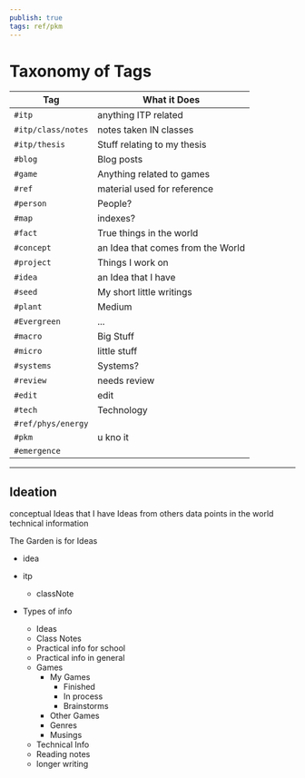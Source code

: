 ```yaml
---
publish: true
tags: ref/pkm
---
```


# Taxonomy of Tags

 
 | Tag              | What it Does                      |
 | ---------------- | --------------------------------- |
 | `#itp` | anything ITP related              |
 | `#itp/class/notes`  | notes taken IN classes            |
 | `#itp/thesis` | Stuff relating to my thesis       |
 | `#blog` | Blog posts                        |
 | `#game` | Anything related to games         |
 | `#ref` | material used for reference       |
 | `#person` | People?                           |
 | `#map` | indexes?                          |
 | `#fact` | True things in the world          |
 | `#concept` | an Idea that comes from the World |
 | `#project` | Things I work on                  |
 | `#idea` | an Idea that I have               |
 | `#seed` | My short little writings          |
 | `#plant` | Medium                            |
 | `#Evergreen` | ...                               |
 | `#macro` | Big Stuff                         |
 | `#micro` | little stuff                      |
 | `#systems` | Systems?                          |
 | `#review` | needs review                      |
 | `#edit` | edit                              |
 | `#tech`            | Technology                        |
 | `#ref/phys/energy` |                                   |
 | `#pkm`             | u kno it                          |
 | `#emergence`                 |                                   |




---

## Ideation

conceptual Ideas that I have
Ideas from others
data points in the world
technical information

The Garden is for Ideas

- idea
- itp
	- classNote

- Types of info
	- Ideas
	- Class Notes
	- Practical info for school
	- Practical info in general
	- Games
		- My Games
			- Finished
			- In process
			- Brainstorms
		- Other Games
		- Genres
		- Musings
	- Technical Info
	- Reading notes
	- longer writing

